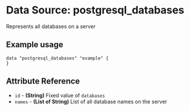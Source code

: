 # Data Source: postgresql_databases
Represents all databases on a server
## Example usage
```hcl
data "postgresql_databases" "example" {
}
```
## Attribute Reference
* `id` - **(String)** Fixed value of `databases`
* `names` - **(List of String)** List of all database names on the server
